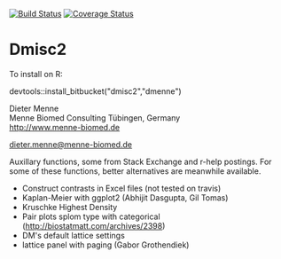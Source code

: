 [![Build Status](https://travis-ci.org/dmenne/dmisc2.svg?branch=master)](https://travis-ci.org/dmenne/dmisc2)
[![Coverage Status](https://coveralls.io/repos/dmenne/dmisc2/badge.svg?branch=master&service=github)](https://coveralls.io/github/dmenne/dmisc2?branch=master)


Dmisc2
===========================================

To install on R:

devtools::install_bitbucket("dmisc2","dmenne")


Dieter Menne   
Menne Biomed Consulting Tübingen, Germany    
http://www.menne-biomed.de   

dieter.menne@menne-biomed.de 

Auxillary functions, some from Stack Exchange and r-help postings.
For some of these functions, better alternatives are meanwhile available.

* Construct contrasts in Excel files (not tested on travis)
* Kaplan-Meier with ggplot2 (Abhijit Dasgupta, Gil Tomas)
* Kruschke Highest Density
* Pair plots splom type with categorical (http://biostatmatt.com/archives/2398)
* DM's default lattice settings
* lattice panel with paging (Gabor Grothendiek)

